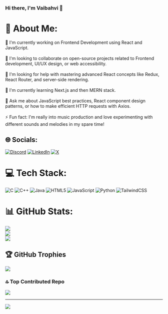### Hi there, I'm Vaibahvi 👋
# 💫 About Me:
🔭 I'm currently working on Frontend Development using React and JavaScript.<br><br>👯 I'm looking to collaborate on open-source projects related to Frontend development, UI/UX design, or web accessibility.<br><br>🤝 I'm looking for help with mastering advanced React concepts like Redux, React Router, and server-side rendering.<br><br>🌱 I'm currently learning Next.js and then MERN stack.<br><br>💬 Ask me about JavaScript best practices, React component design patterns, or how to make efficient HTTP requests with Axios.<br><br>⚡ Fun fact:  I'm really into music production and love experimenting with different sounds and melodies in my spare time!


## 🌐 Socials:
[![Discord](https://img.shields.io/badge/Discord-%237289DA.svg?logo=discord&logoColor=white)](https://discord.gg/WTf4DFJs) [![LinkedIn](https://img.shields.io/badge/LinkedIn-%230077B5.svg?logo=linkedin&logoColor=white)](https://linkedin.com/in/vaibhavi0028) [![X](https://img.shields.io/badge/X-black.svg?logo=X&logoColor=white)](https://x.com/Vaibhavi028) 

# 💻 Tech Stack:
![C](https://img.shields.io/badge/c-%2300599C.svg?style=for-the-badge&logo=c&logoColor=white) ![C++](https://img.shields.io/badge/c++-%2300599C.svg?style=for-the-badge&logo=c%2B%2B&logoColor=white) ![Java](https://img.shields.io/badge/java-%23ED8B00.svg?style=for-the-badge&logo=openjdk&logoColor=white) ![HTML5](https://img.shields.io/badge/html5-%23E34F26.svg?style=for-the-badge&logo=html5&logoColor=white) ![JavaScript](https://img.shields.io/badge/javascript-%23323330.svg?style=for-the-badge&logo=javascript&logoColor=%23F7DF1E) ![Python](https://img.shields.io/badge/python-3670A0?style=for-the-badge&logo=python&logoColor=ffdd54) ![TailwindCSS](https://img.shields.io/badge/tailwindcss-%2338B2AC.svg?style=for-the-badge&logo=tailwind-css&logoColor=white)
# 📊 GitHub Stats:
![](https://github-readme-stats.vercel.app/api?username=Vaibhavi028&theme=dark&hide_border=false&include_all_commits=false&count_private=false)<br/>
![](https://github-readme-streak-stats.herokuapp.com/?user=Vaibhavi028&theme=dark&hide_border=false)<br/>
![](https://github-readme-stats.vercel.app/api/top-langs/?username=Vaibhavi028&theme=dark&hide_border=false&include_all_commits=false&count_private=false&layout=compact)

## 🏆 GitHub Trophies
![](https://github-profile-trophy.vercel.app/?username=Vaibhavi028&theme=discord&no-frame=false&no-bg=true&margin-w=4)

### 🔝 Top Contributed Repo
![](https://github-contributor-stats.vercel.app/api?username=Vaibhavi028&limit=5&theme=onedark&combine_all_yearly_contributions=true)

---
[![](https://visitcount.itsvg.in/api?id=Vaibhavi028&icon=0&color=1)](https://visitcount.itsvg.in)

<!-- Proudly created with GPRM ( https://gprm.itsvg.in ) -->
